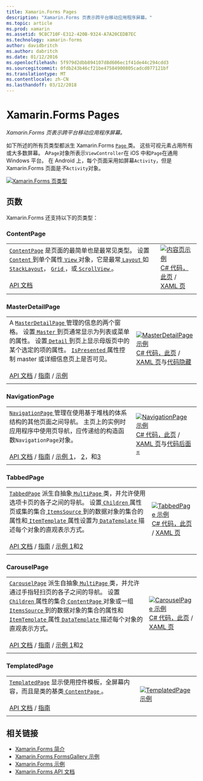 ```yaml
---
title: Xamarin.Forms Pages
description: "Xamarin.Forms 页表示跨平台移动应用程序屏幕。"
ms.topic: article
ms.prod: xamarin
ms.assetid: 9C8C710F-E312-420B-9324-A7A20CEDB7EC
ms.technology: xamarin-forms
author: davidbritch
ms.author: dabritch
ms.date: 01/12/2016
ms.openlocfilehash: 5f979d2dbb894107d8d606ec1f41de44c294cdd3
ms.sourcegitcommit: 0fdb243b46cf21be47584900805cadcd077121bf
ms.translationtype: MT
ms.contentlocale: zh-CN
ms.lasthandoff: 03/12/2018
---
```

# <a name="xamarinforms-pages"></a>Xamarin.Forms Pages

_Xamarin.Forms 页表示跨平台移动应用程序屏幕。_

如下所述的所有页类型都派生 Xamarin.Forms [ `Page` ](https://developer.xamarin.com/api/type/Xamarin.Forms.Page/)类。 这些可视元素占用所有或大多数屏幕。 A`Page`对象所表示`ViewController`在 iOS 中和`Page`在通用 Windows 平台。 在 Android 上，每个页面采用如屏幕`Activity`，但是 Xamarin.Forms 页面是*不*`Activity`对象。

[ ![](pages-images/pages-sml.png "Xamarin.Forms 页类型")](pages-images/pages.png#lightbox "Xamarin.Forms 页类型")

## <a name="pages"></a>页数

Xamarin.Forms 还支持以下的页类型：

<a name="contentPage" />

### <a name="contentpage"></a>ContentPage

|     |     | 
| --- | --- | 
| [`ContentPage`](https://developer.xamarin.com/api/type/Xamarin.Forms.ContentPage/) 是页面的最简单也是最常见类型。 设置[ `Content` ](https://developer.xamarin.com/api/property/Xamarin.Forms.ContentPage.Content/)到单个属性[ `View` ](views.md)对象，它是最常[ `Layout` ](layouts.md)如[ `StackLayout`](layouts.md#stackLayout)， [ `Grid` ](layouts.md#grid)，或[ `ScrollView` ](layouts.md#scrollView)。<br /><br />[API 文档](https://developer.xamarin.com/api/type/Xamarin.Forms.ContentPage/) | [![内容页示例](pages-images/ContentPage.png "内容页示例")](pages-images/ContentPage-Large.png#lightbox "内容页示例")<br />[C# 代码，此页](https://github.com/xamarin/xamarin-forms-samples/blob/master/FormsGallery/FormsGallery/FormsGallery/CodeExamples/ContentPageDemoPage.cs) / [XAML 页](https://github.com/xamarin/xamarin-forms-samples/blob/master/FormsGallery/FormsGallery/FormsGallery/XamlExamples/ContentPageDemoPage.xaml) |
|     |     |

### <a name="masterdetailpage"></a>MasterDetailPage

|     |     | 
| --- | --- | 
| A [ `MasterDetailPage` ](https://developer.xamarin.com/api/type/Xamarin.Forms.MasterDetailPage/)管理的信息的两个窗格。 设置[ `Master` ](https://developer.xamarin.com/api/property/Xamarin.Forms.MasterDetailPage.Master/)到页通常显示为列表或菜单的属性。 设置[ `Detail` ](https://developer.xamarin.com/api/property/Xamarin.Forms.MasterDetailPage.Detail/)到页上显示母版页中的某个选定的项的属性。 [ `IsPresented` ](https://developer.xamarin.com/api/property/Xamarin.Forms.MasterDetailPage.IsPresented/)属性控制 master 或详细信息页上是否可见。<br /><br />[API 文档](https://developer.xamarin.com/api/type/Xamarin.Forms.MasterDetailPage/) / [指南](~/xamarin-forms/app-fundamentals/navigation/master-detail-page.md) / [示例](https://developer.xamarin.com/samples/xamarin-forms/Navigation/MasterDetailPage/) | [![MasterDetailPage 示例](pages-images/MasterDetailPage.png "MasterDetailPage 示例")](pages-images/MasterDetailPage-Large.png#lightbox "MasterDetailPage 示例")<br />[C# 代码，此页](https://github.com/xamarin/xamarin-forms-samples/blob/master/FormsGallery/FormsGallery/FormsGallery/CodeExamples/MasterDetailPageDemoPage.cs) / [XAML 页](https://github.com/xamarin/xamarin-forms-samples/blob/master/FormsGallery/FormsGallery/FormsGallery/XamlExamples/MasterDetailPageDemoPage.xaml)与[代码隐藏](https://github.com/xamarin/xamarin-forms-samples/blob/master/FormsGallery/FormsGallery/FormsGallery/XamlExamples/MasterDetailPageDemoPage.xaml.cs) |
|     |     |

### <a name="navigationpage"></a>NavigationPage

|     |     | 
| --- | --- | 
| [ `NavigationPage` ](https://developer.xamarin.com/api/type/Xamarin.Forms.NavigationPage/)管理在使用基于堆栈的体系结构的其他页面之间导航。 主页上的实例时应用程序中使用页导航，应传递给的构造函数`NavigationPage`对象。<br /><br />[API 文档](https://developer.xamarin.com/api/type/Xamarin.Forms.NavigationPage/) / [指南](~/xamarin-forms/app-fundamentals/navigation/hierarchical.md) / [示例 1](https://developer.xamarin.com/samples/xamarin-forms/Navigation/Hierarchical/)， [2](https://developer.xamarin.com/samples/xamarin-forms/Navigation/PassingData/)，和[3](https://developer.xamarin.com/samples/xamarin-forms/Navigation/LoginFlow/)  | [![NavigationPage 示例](pages-images/NavigationPage.png "NavigationPage 示例")](pages-images/NavigationPage-Large.png#lightbox "NavigationPage 示例")<br />[C# 代码，此页](https://github.com/xamarin/xamarin-forms-samples/blob/master/FormsGallery/FormsGallery/FormsGallery/CodeExamples/NavigationPageDemoPage.cs) / [XAML 页](https://github.com/xamarin/xamarin-forms-samples/blob/master/FormsGallery/FormsGallery/FormsGallery/XamlExamples/NavigationPageDemoPage.xaml)与[代码后面 =](https://github.com/xamarin/xamarin-forms-samples/blob/master/FormsGallery/FormsGallery/FormsGallery/XamlExamples/NavigationPageDemoPage.xaml.cs) |
|     |     |

### <a name="tabbedpage"></a>TabbedPage

|     |     | 
| --- | --- | 
| [`TabbedPage`](https://developer.xamarin.com/api/type/Xamarin.Forms.TabbedPage/) 派生自抽象[ `MultiPage` ](https://developer.xamarin.com/api/type/Xamarin.Forms.MultiPage%3CT%3E/)类，并允许使用选项卡页的各子之间的导航。 设置[ `Children` ](https://developer.xamarin.com/api/property/Xamarin.Forms.MultiPage%3CT%3E.Children/)属性页或集的集合[ `ItemsSource` ](https://developer.xamarin.com/api/property/Xamarin.Forms.MultiPage%3CT%3E.ItemsSource/)到的数据对象的集合的属性和[ `ItemTemplate` ](https://developer.xamarin.com/api/property/Xamarin.Forms.MultiPage%3CT%3E.ItemTemplate/)属性设置为[ `DataTemplate` ](https://developer.xamarin.com/api/type/Xamarin.Forms.DataTemplate/)描述每个对象的直观表示方式。<br /><br />[API 文档](https://developer.xamarin.com/api/type/Xamarin.Forms.TabbedPage/) / [指南](~/xamarin-forms/app-fundamentals/navigation/tabbed-page.md) / [示例 1](https://developer.xamarin.com/samples/xamarin-forms/Navigation/TabbedPage/)和[2](https://developer.xamarin.com/samples/xamarin-forms/Navigation/TabbedPageWithNavigationPage) | [![TabbedPage 示例](pages-images/TabbedPage.png "TabbedPage 示例")](pages-images/TabbedPage-Large.png#lightbox "TabbedPage 示例")<br />[C# 代码，此页](https://github.com/xamarin/xamarin-forms-samples/blob/master/FormsGallery/FormsGallery/FormsGallery/CodeExamples/TabbedPageDemoPage.cs) / [XAML 页](https://github.com/xamarin/xamarin-forms-samples/blob/master/FormsGallery/FormsGallery/FormsGallery/XamlExamples/TabbedPageDemoPage.xaml) |
|     |     |

### <a name="carouselpage"></a>CarouselPage

|     |     | 
| --- | --- | 
| [`CarouselPage`](https://developer.xamarin.com/api/type/Xamarin.Forms.CarouselPage/) 派生自抽象[ `MultiPage` ](https://developer.xamarin.com/api/type/Xamarin.Forms.MultiPage%3CT%3E/)类，并允许通过手指轻扫页的各子之间的导航。 设置[ `Children` ](https://developer.xamarin.com/api/property/Xamarin.Forms.MultiPage%3CT%3E.Children/)属性的集合[ `ContentPage` ](#contentPage)对象或一组[ `ItemsSource` ](https://developer.xamarin.com/api/property/Xamarin.Forms.MultiPage%3CT%3E.ItemsSource/)到的数据对象的集合的属性和[ `ItemTemplate` ](https://developer.xamarin.com/api/property/Xamarin.Forms.MultiPage%3CT%3E.ItemTemplate/)属性[ `DataTemplate` ](https://developer.xamarin.com/api/type/Xamarin.Forms.DataTemplate/)描述每个对象的直观表示方式。<br /><br />[API 文档](https://developer.xamarin.com/api/type/Xamarin.Forms.CarouselPage/) / [指南](~/xamarin-forms/app-fundamentals/navigation/carousel-page.md) / [示例 1](https://developer.xamarin.com/samples/xamarin-forms/Navigation/CarouselPage/)和[2](https://developer.xamarin.com/samples/xamarin-forms/Navigation/CarouselPageTemplate/) | [![CarouselPage 示例](pages-images/CarouselPage.png "CarouselPage 示例")](pages-images/CarouselPage-Large.png#lightbox "CarouselPage 示例")<br />[C# 代码，此页](https://github.com/xamarin/xamarin-forms-samples/blob/master/FormsGallery/FormsGallery/FormsGallery/CodeExamples/CarouselPageDemoPage.cs) / [XAML 页](https://github.com/xamarin/xamarin-forms-samples/blob/master/FormsGallery/FormsGallery/FormsGallery/XamlExamples/CarouselPageDemoPage.xaml) |
|     |     |

### <a name="templatedpage"></a>TemplatedPage

|     |     | 
| --- | --- | 
| [`TemplatedPage`](https://developer.xamarin.com/api/type/Xamarin.Forms.TemplatedPage/) 显示使用控件模板，全屏幕内容，而且是类的基类[ `ContentPage` ](#contentPage)。<br /><br />[API 文档](https://developer.xamarin.com/api/type/Xamarin.Forms.TemplatedPage/) / [指南](~/xamarin-forms/app-fundamentals/templates/control-templates/index.md) | [![TemplatedPage 示例](pages-images/TemplatedPage.png "TemplatedPage 示例")](pages-images/TemplatedPage.png "TemplatedPage 示例") |
|     |     |

## <a name="related-links"></a>相关链接

- [Xamarin.Forms 简介](~/xamarin-forms/get-started/introduction-to-xamarin-forms.md)
- [Xamarin.Forms FormsGallery 示例](https://developer.xamarin.com/samples/FormsGallery/)
- [Xamarin.Forms 示例](https://developer.xamarin.com/samples/xamarin-forms/all/)
- [Xamarin.Forms API 文档](https://developer.xamarin.com/api/root/Xamarin.Forms/)
